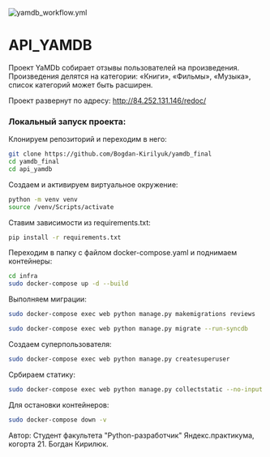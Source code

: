
![yamdb_workflow.yml](https://github.com/Bogdan-Kirilyuk/yamdb_final/actions/workflows/yamdb_workflow.yml/badge.svg?branch=master&event=push)

# API_YAMDB 
Проект YaMDb собирает отзывы пользователей на произведения. Произведения делятся на категории: «Книги», «Фильмы», «Музыка», список категорий может быть расширен.

Проект развернут по адресу: http://84.252.131.146/redoc/

### Локальный запуск проекта: 
Клонируем репозиторий и переходим в него: 
```bash 
git clone https://github.com/Bogdan-Kirilyuk/yamdb_final
cd yamdb_final 
cd api_yamdb 
``` 

Создаем и активируем виртуальное окружение: 
```bash 
python -m venv venv 
source /venv/Scripts/activate
``` 

Ставим зависимости из requirements.txt: 
```bash 
pip install -r requirements.txt 
``` 

Переходим в папку с файлом docker-compose.yaml и поднимаем контейнеры: 
```bash 
cd infra
sudo docker-compose up -d --build 
``` 

Выполняем миграции: 
```bash 
sudo docker-compose exec web python manage.py makemigrations reviews 
``` 
```bash 
sudo docker-compose exec web python manage.py migrate --run-syncdb
``` 

Создаем суперпользователя: 
```bash 
sudo docker-compose exec web python manage.py createsuperuser 
``` 

Србираем статику: 
```bash 
sudo docker-compose exec web python manage.py collectstatic --no-input 
``` 

Для остановки контейнеров: 
```bash 
sudo docker-compose down -v 
``` 


Автор: Студент факультета "Python-разработчик" Яндекс.практикума, когорта 21. Богдан Кирилюк.
